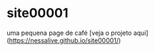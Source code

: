 # site00001
uma pequena page de café
[veja o projeto aqui] (https://nessalive.github.io/site00001/)
